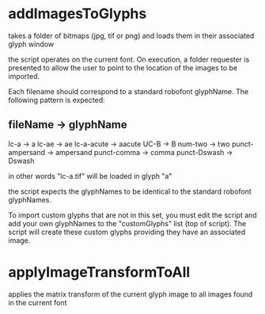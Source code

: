 

addImagesToGlyphs
=================

takes a folder of bitmaps (jpg, tif or png) and loads them in their associated glyph window

the script operates on the current font. On execution, a folder requester is presented to allow the user to point to the location of the images to be imported.

Each filename should correspond to a standard robofont glyphName.
The following pattern is expected:

fileName -> glyphName
-------------------
lc-a -> a
lc-ae -> ae
lc-a-acute -> aacute
UC-B -> B
num-two -> two
punct-ampersand -> ampersand
punct-comma -> comma
punct-Dswash -> Dswash

in other words "lc-a.tif" will be loaded in glyph "a"

the script expects the glyphNames to be identical to the standard robofont glyphNames.

To import custom glyphs that are not in this set, you must edit the script and add your own glyphNames to the "customGlyphs" list (top of script). The script will create these custom glyphs providing they have an associated image.



applyImageTransformToAll
========================

applies the matrix transform of the current glyph image to all images found in the current font 

